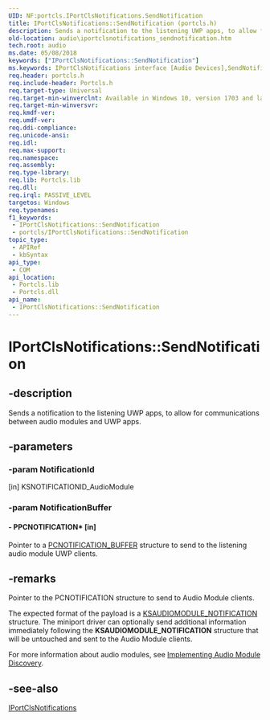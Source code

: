 ```yaml
---
UID: NF:portcls.IPortClsNotifications.SendNotification
title: IPortClsNotifications::SendNotification (portcls.h)
description: Sends a notification to the listening UWP apps, to allow for communications between audio modules and UWP apps.
old-location: audio\iportclsnotifications_sendnotification.htm
tech.root: audio
ms.date: 05/08/2018
keywords: ["IPortClsNotifications::SendNotification"]
ms.keywords: IPortClsNotifications interface [Audio Devices],SendNotification method, IPortClsNotifications.SendNotification, IPortClsNotifications::SendNotification, SendNotification, SendNotification method [Audio Devices], SendNotification method [Audio Devices],IPortClsNotifications interface, audio.iportclsnotifications_sendnotification, portcls/IPortClsNotifications::SendNotification
req.header: portcls.h
req.include-header: Portcls.h
req.target-type: Universal
req.target-min-winverclnt: Available in Windows 10, version 1703 and later versions of Windows.
req.target-min-winversvr: 
req.kmdf-ver: 
req.umdf-ver: 
req.ddi-compliance: 
req.unicode-ansi: 
req.idl: 
req.max-support: 
req.namespace: 
req.assembly: 
req.type-library: 
req.lib: Portcls.lib
req.dll: 
req.irql: PASSIVE_LEVEL
targetos: Windows
req.typenames: 
f1_keywords:
 - IPortClsNotifications::SendNotification
 - portcls/IPortClsNotifications::SendNotification
topic_type:
 - APIRef
 - kbSyntax
api_type:
 - COM
api_location:
 - Portcls.lib
 - Portcls.dll
api_name:
 - IPortClsNotifications::SendNotification
---
```


# IPortClsNotifications::SendNotification


## -description

Sends a notification to the listening UWP apps, to allow for communications between audio modules and UWP apps.

## -parameters

### -param NotificationId 

[in]
KSNOTIFICATIONID_AudioModule

### -param NotificationBuffer

#### - PPCNOTIFICATION* [in]

Pointer to a <a href="/windows-hardware/drivers/ddi/portcls/ns-portcls-_pcnotification_buffer">PCNOTIFICATION_BUFFER</a> structure to send to the listening audio module UWP clients.

## -remarks

Pointer to the PCNOTIFICATION structure to send to Audio Module clients.

The expected format of the payload is a <a href="/windows-hardware/drivers/ddi/ksmedia/ns-ksmedia-_ksaudiomodule_notification">KSAUDIOMODULE_NOTIFICATION</a> structure. The miniport driver can optionally send additional information immediately following the <b>KSAUDIOMODULE_NOTIFICATION</b> structure that will be untouched and sent to the Audio Module clients.



For more information about audio modules, see <a href="/windows-hardware/drivers/audio/implementing-audio-module-communication">Implementing Audio Module Discovery</a>.

## -see-also

<a href="/windows-hardware/drivers/ddi/portcls/nn-portcls-iportclsnotifications">IPortClsNotifications</a>

